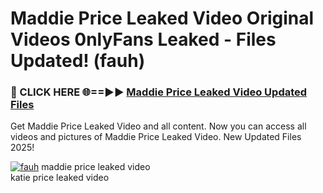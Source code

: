 # Maddie Price Leaked Video Original Videos 0nlyFans Leaked - Files Updated! (fauh)

<h3>🔴 CLICK HERE 🌐==►► <a href="https://tinyurl.com/brd5kh86" rel="nofollow">Maddie Price Leaked Video Updated Files</a></h3>

Get Maddie Price Leaked Video and all content. Now you can access all videos and pictures of Maddie Price Leaked Video. New Updated Files 2025!

[![fauh](https://i.imgur.com/K7sEzmb.gif)](https://tinyurl.com/brd5kh86)
maddie price leaked video<br>
katie price leaked video